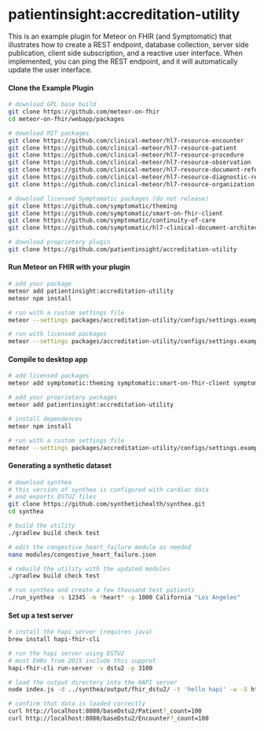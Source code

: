 # patientinsight:accreditation-utility

This is an example plugin for Meteor on FHIR (and Symptomatic) that illustrates how to create a REST endpoint, database collection, server side publication, client side subscription, and a reactive user interface.  When implemented, you can ping the REST endpoint, and it will automatically update the user interface.  


#### Clone the Example Plugin      

```bash
# download GPL base build
git clone https://github.com/meteor-on-fhir 
cd meteor-on-fhir/webapp/packages

# download MIT packages
git clone https://github.com/clinical-meteor/hl7-resource-encounter 
git clone https://github.com/clinical-meteor/hl7-resource-patient
git clone https://github.com/clinical-meteor/hl7-resource-procedure
git clone https://github.com/clinical-meteor/hl7-resource-observation
git clone https://github.com/clinical-meteor/hl7-resource-document-reference
git clone https://github.com/clinical-meteor/hl7-resource-diagnostic-report
git clone https://github.com/clinical-meteor/hl7-resource-organization

# download licensed Symptomatic packages (do not release)
git clone https://github.com/symptomatic/theming
git clone https://github.com/symptomatic/smart-on-fhir-client
git clone https://github.com/symptomatic/continuity-of-care
git clone https://github.com/symptomatic/hl7-clinical-document-architecture

# download proprietary plugin
git clone https://github.com/patientinsight/accreditation-utility  
```

#### Run Meteor on FHIR with your plugin  

```bash
# add your package
meteor add patientinsight:accreditation-utility
meteor npm install

# run with a custom settings file
meteor --settings packages/accreditation-utility/configs/settings.example.json

# run with licensed packages
meteor --settings packages/accreditation-utility/configs/settings.example.json --extra-packages symptomatic:theming,symtomatic:smart-on-fhir-client,symptomatic:continuity-of-care,symptomatic:hl7-clinical-document-architecture,patientinsight:accreditation-utility

```

#### Compile to desktop app

```bash
# add licensed packages
meteor add symptomatic:theming symptomatic:smart-on-fhir-client symptomatic:continuity-of-care symptomatic:hl7-clinical-document-architecture

# add your proprietary packages
meteor add patientinsight:accreditation-utility

# install dependences
meteor npm install

# run with a custom settings file
meteor --settings packages/accreditation-utility/configs/settings.example.json
```



#### Generating a synthetic dataset

```bash
# download synthea
# this version of synthea is configured with cardiac data
# and exports DSTU2 files
git clone https://github.com/synthetichealth/synthea.git
cd synthea

# build the utility
./gradlew build check test

# edit the congestive_heart_failure module as needed
nano modules/congestive_heart_failure.json

# rebuild the utility with the updated modules
./gradlew build check test

# run synthea and create a few thousand test patients
./run_synthea -s 12345 -m *heart* -p 1000 California "Los Angeles"
```


#### Set up a test server

```bash
# install the hapi server (requires java)
brew install hapi-fhir-cli

# run the hapi server using DSTU2 
# most EHRs from 2015 include this supprot
hapi-fhir-cli run-server -v dstu2 -p 3100

# load the output directory into the HAPI server
node index.js -d ../synthea/output/fhir_dstu2/ -t 'hello hapi' -w -S http://localhost:3100/baseDstu2/

# confirm that data is loaded correctly
curl http://localhost:8080/baseDstu2/Patient?_count=100
curl http://localhost:8080/baseDstu2/Encounter?_count=100
```



